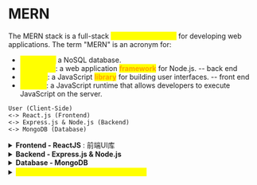 # MERN

The MERN stack is a full-stack <mark style="color:yellow;">**JavaScript solution**</mark> for developing web applications. The term "MERN" is an acronym for:

* <mark style="color:yellow;">**MongoDB:**</mark> a NoSQL database.
* <mark style="color:yellow;">**Express.js**</mark>: a web application <mark style="color:orange;">**framework**</mark> for Node.js. -- back end&#x20;
* <mark style="color:yellow;">**React.js**</mark>: a JavaScript <mark style="color:orange;">**library**</mark> for building user interfaces. -- front end
* <mark style="color:yellow;">**Node.js**</mark>: a JavaScript runtime that allows developers to execute JavaScript on the server.

```
User (Client-Side) 
<-> React.js (Frontend) 
<-> Express.js & Node.js (Backend) 
<-> MongoDB (Database)
```

<details>

<summary><strong>Frontend  - ReactJS</strong> : 前端UI库</summary>



</details>

<details>

<summary><strong>Backend  - Express.js &#x26; Node.js</strong></summary>

The backend of a web application consists of a server, an application, and a database.&#x20;

* <mark style="color:yellow;">**The backend is responsible for**</mark>&#x20;
  * accepting requests from the frontend,&#x20;
  * processing these requests,&#x20;
  * returning the appropriate result.
* &#x20;In the MERN stack, the backend is built using Express.js and Node.js.&#x20;
  * <mark style="color:yellow;">**Express.js:**</mark> a <mark style="color:purple;">**framework**</mark> that helps in <mark style="color:purple;">**managing routing and requests**</mark> in the server
  * <mark style="color:yellow;">**Node.js:**</mark> a <mark style="color:purple;">**JavaScript runtime environment**</mark> that allows the execution of JavaScript on the server side.

<mark style="background-color:blue;">**Q: Express.js是怎么简化Node.js的？**</mark>

1. **Routing路由系统**：Express.js 提供了一套强大的路由系统，使得开发者能够轻松地定义基于不同 HTTP 方法和 URL 模式的路由。而在 Node.js 中，你需要手动解析 URL 和 HTTP 方法来实现这个功能。
2. **Middleware 中间件**：Express.js 提供了中间件的概念，这是一种可以在请求被最终处理之前执行的函数。这大大简化了代码的组织和错误处理。
3. **Static File Serving 静态文件服务**：Express.js 提供了一种简单的方式来为静态文件（如 CSS、JavaScript 或图片文件）提供服务。在 Node.js 中，你需要手动为每一个文件写代码来处理请求和响应。
4. **Template Engines 模板引擎**：Express.js 支持多种模板引擎，使得在服务器端渲染 HTML 变得简单。在 Node.js 中，你需要手动创建和向客户端发送 HTML。
5. **Error Handling 错误处理**：Express.js 提供了一种集中处理错误的机制，这可以简化错误处理和提供更好的用户体验。

<mark style="background-color:blue;">**Q: Express.js 和 Node.js 的关系是什么？**</mark>

* Express.js 是建立在 Node.js 之上的，它提供了额外的特性和工具，使得在 Node.js 环境中创建 web 服务变得更加便捷和简单。
* 虽然 Node.js 可以直接用来创建 web 服务器，但是 Express 通过提供一个框架来简化和流线化这个过程，这个框架抽象掉了使用纯 Node.js 设置 web 服务器时的许多重复和复杂任务。



</details>

<details>

<summary><strong>Database - MongoDB</strong></summary>

The database is used to store data such as user information, posts, comments, etc. MongoDB, a NoSQL database, is used in the MERN stack. It stores data in flexible, JSON-like documents, meaning fields can vary from document to document and data structure can be changed over time.

</details>

<details>

<summary><mark style="color:yellow;"><strong>Q:  Library 和 Framework的区别是什么？</strong></mark></summary>

当我们谈论 "framework（框架）" 时，我们在谈论一种特殊类型的软件，它包含了一组预先设计和集成的模式，这些模式为你提供了一个可用于构建和部署应用程序的基本结构。一个框架也会定义应用程序的架构，它可以帮助你组织代码，并提供一种方式来处理一些常见任务，例如路由和安全性。

相比之下，"library（库）" 是一组实现了某些特定功能的代码模块，它们可以被引入并在你自己的代码中使用。库提供了解决特定问题的工具和方法，但不会强制你按照某种方式组织或结构化你的代码。

这里有一个常用的比喻可以帮助你理解框架和库之间的区别：

* 框架就像是你的菜单，它告诉你应该如何烹饪（即，你需要遵循它的"规则"或结构）
* 库就像是储藏室里的材料和工具，你可以选择你需要的东西来做你想做的菜

```
Application
  ↓
Framework (Defines the structure and flow)
  ↓
Libraries (Provide tools for tasks within that structure and flow)
  ↓
Language features (JavaScript, Python, etc.)

在这个结构中，application是在frame之上构建的，而framework则使用library和语言特性来完成其工作。
```

</details>
